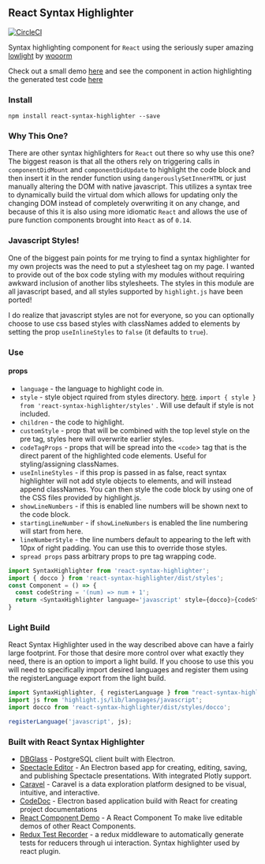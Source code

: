 ## React Syntax Highlighter

[![CircleCI](https://circleci.com/gh/conorhastings/react-syntax-highlighter.svg?style=svg)](https://circleci.com/gh/conorhastings/react-syntax-highlighter)

Syntax highlighting component for `React` using the seriously super amazing <a href="https://github.com/wooorm/lowlight">lowlight</a> by <a href="https://github.com/wooorm">wooorm</a>

Check out a small demo <a href="http://conorhastings.com/react-syntax-highlighter/demo/">here</a> and see the component in action highlighting the generated test code <a href="http://conorhastings.com/redux-test-recorder/demo/">here</a>

### Install

`npm install react-syntax-highlighter --save`

### Why This One?

There are other syntax highlighters for `React` out there so why use this one? The biggest reason is that all the others rely on triggering calls in `componentDidMount` and `componentDidUpdate` to highlight the code block and then insert it in the render function using `dangerouslySetInnerHTML` or just manually altering the DOM with native javascript. This utilizes a syntax tree to dynamically build the virtual dom which allows for  updating only the changing DOM instead of completely overwriting it on any change, and because of this it is also using more idiomatic `React` and allows the use of pure function components brought into `React` as of `0.14`. 

### Javascript Styles!
One of the biggest pain points for me trying to find a syntax highlighter for my own projects was the need to put a stylesheet tag on my page. I wanted to provide out of the box code styling with my modules without requiring awkward inclusion of another libs stylesheets. The styles in this module are all javascript based, and all styles supported by `highlight.js` have been ported! 

I do realize that javascript styles are not for everyone, so you can optionally choose to use css based styles with classNames added to elements by setting the prop `useInlineStyles` to `false` (it defaults to `true`).

### Use

#### props
* `language` - the language to highlight code in.
* `style` - style object rquired from styles directory. <a href="https://github.com/conorhastings/react-syntax-highlighter/blob/master/AVAILABLE_STYLES.MD">here</a>. `import { style } from 'react-syntax-highlighter/styles'` . Will use default if style is not included.
* `children` - the code to highlight.
* `customStyle` - prop that will be combined with the top level style on the pre tag, styles here will overwrite earlier styles. 
* `codeTagProps` - props that will be spread into the `<code`> tag that is the direct parent of the highlighted code elements. Useful for styling/assigning classNames.
* `useInlineStyles` - if this prop is passed in as false, react syntax highlighter will not add style objects to elements, and will instead append classNames. You can then style the code block by using one of the CSS files provided by highlight.js.
* `showLineNumbers` - if this is enabled line numbers will be shown next to the code block.
* `startingLineNumber` - if `showLineNumbers` is enabled the line numbering will start from here.
* `lineNumberStyle` - the line numbers default to appearing to the left with 10px of right padding. You can use this to override those styles.
* `spread props` pass arbitrary props to pre tag wrapping code. 

```js
import SyntaxHighlighter from 'react-syntax-highlighter';
import { docco } from 'react-syntax-highlighter/dist/styles';
const Component = () => {
  const codeString = '(num) => num + 1';
  return <SyntaxHighlighter language='javascript' style={docco}>{codeString}</SyntaxHighlighter>;  
}
```
### Light Build

React Syntax Highlighter used in the way described above can have a fairly large footprint. For those that desire more control over what exactly they need, there is an option to import a light build. If you choose to use this you will need to specifically import desired languages and register them using the registerLanguage export from the light build.

```js
import SyntaxHighlighter, { registerLanguage } from "react-syntax-highlighter/dist/light"
import js from 'highlight.js/lib/languages/javascript';
import docco from 'react-syntax-highlighter/dist/styles/docco'; 

registerLanguage('javascript', js);
```
### Built with React Syntax Highlighter

- [DBGlass](https://github.com/web-pal/DBGlass) - PostgreSQL client built with Electron.
- [Spectacle Editor](https://github.com/FormidableLabs/spectacle-editor) - An Electron based app for creating, editing, saving, and publishing Spectacle presentations. With integrated Plotly support.
- [Caravel](https://github.com/airbnb/caravel) - Caravel is a data exploration platform designed to be visual, intuitive, and interactive.
- [CodeDoc](https://github.com/B1naryStudio/CodeDoc) - Electron based application build with React for creating project documentations
- [React Component Demo](https://github.com/conorhastings/react-component-demo) - A React Component To make live editable demos of other React Components.
- [Redux Test Recorder](https://github.com/conorhastings/redux-test-recorder) - a redux middleware to automatically generate tests for reducers through ui interaction. Syntax highlighter used by react plugin.
